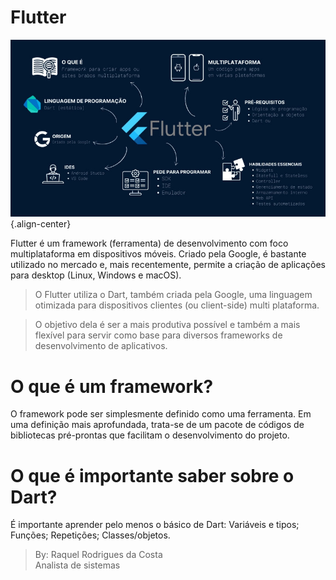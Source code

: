 # Flutter

![o-que-e-flutter.jpg](/imagens/o-que-e-flutter.jpg){.align-center}

Flutter é um framework (ferramenta) de desenvolvimento com foco multiplataforma em dispositivos móveis. Criado pela Google, é bastante utilizado no mercado e, mais recentemente, permite a criação de aplicações para desktop (Linux, Windows e macOS).

> O Flutter utiliza o Dart, também criada pela Google, uma linguagem otimizada para dispositivos clientes (ou client-side) multi plataforma.

> O objetivo dela é ser a mais produtiva possível e também a mais flexível para servir como base para diversos frameworks de desenvolvimento de aplicativos.

# O que é um framework?
O framework pode ser simplesmente definido como uma ferramenta. Em uma definição mais aprofundada, trata-se de um pacote de códigos de bibliotecas pré-prontas que facilitam o desenvolvimento do projeto.


# O que é importante saber sobre o Dart?

É importante aprender pelo menos o básico de Dart:
Variáveis e tipos;
Funções;
Repetições;
Classes/objetos.

> By: Raquel Rodrigues da Costa  
> Analista de sistemas

